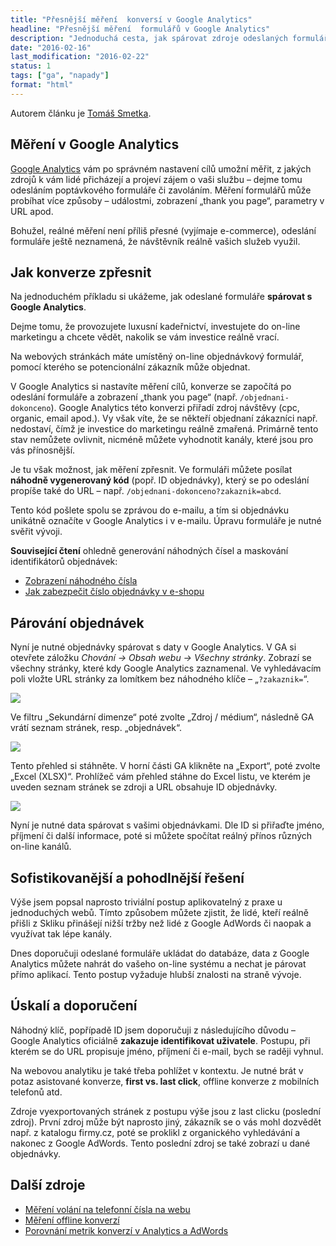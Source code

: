 ```yaml
---
title: "Přesnější měření  konversí v Google Analytics"
headline: "Přesnější měření  formulářů v Google Analytics"
description: "Jednoduchá cesta, jak spárovat zdroje odeslaných formulářů na webu s Google Analytics.  "
date: "2016-02-16"
last_modification: "2016-02-22"
status: 1
tags: ["ga", "napady"]
format: "html"
---
```


<div class="autor-profile">
  <p>Autorem článku je <a href="https://www.smetka.net">Tomáš Smetka</a>.</p>
</div>





<h2>Měření v Google Analytics </h2>

<p><a href="/ga">Google Analytics</a> vám po správném nastavení cílů umožní měřit, z jakých zdrojů k vám lidé přicházejí a projeví zájem o vaši službu – dejme tomu odesláním poptávkového formuláře či zavoláním. Měření formulářů může probíhat více způsoby – událostmi, zobrazení „thank you page“, parametry v URL apod.</p>

<p>Bohužel, reálné měření není příliš přesné (vyjímaje e-commerce), odeslání formuláře ještě neznamená, že návštěvník reálně vašich služeb využil.  </p>






<h2>Jak konverze zpřesnit</h2>

<p>Na jednoduchém příkladu si ukážeme, jak odeslané formuláře <b>spárovat s Google Analytics</b>.</p>

 

<p>Dejme tomu, že provozujete luxusní kadeřnictví, investujete do on-line marketingu a chcete vědět, nakolik se vám investice reálně vrací.</p>

 

<p>Na webových stránkách máte umístěný on-line objednávkový formulář, pomocí kterého se potencionální zákazník může objednat.</p>

 
<p>V Google Analytics si nastavíte měření cílů, konverze se započítá po odeslání formuláře a zobrazení „thank you page“ (např. <code>/objednani-dokonceno</code>). Google Analytics této konverzi přiřadí zdroj návštěvy (cpc, organic, email apod.). Vy však víte, že se někteří objednaní zákazníci např. nedostaví, čímž je investice do marketingu reálně zmařená. Primárně tento stav nemůžete ovlivnit, nicméně můžete vyhodnotit kanály, které jsou pro vás přínosnější.</p>

 

<p>Je tu však možnost, jak měření zpřesnit. Ve formuláři můžete posílat <b>náhodně vygenerovaný kód</b> (popř. ID objednávky), který se po odeslání propíše také do URL – např. <code>/objednani-dokonceno?zakaznik=abcd</code>.</p>


<p>Tento kód pošlete spolu se zprávou do e-mailu, a tím si objednávku unikátně označíte v Google Analytics i v e-mailu. Úpravu formuláře je nutné svěřit vývoji.</p>


<p><b>Související čtení</b> ohledně generování náhodných čísel a maskování identifikátorů objednávek:</p>

<div class="internal-content">
  <ul>
    <li><a href="/nahodne-cislo">Zobrazení náhodného čísla</a></li>
    <li><a href="/cislo-objednavky">Jak zabezpečit číslo objednávky v e-shopu</a></li>
  </ul>
</div>


<h2>Párování objednávek </h2>

<p>Nyní je nutné objednávky spárovat s daty v Google Analytics. V GA si otevřete záložku <i>Chování → Obsah webu → Všechny stránky</i>. Zobrazí se všechny stránky, které kdy Google Analytics zaznamenal. Ve vyhledávacím poli vložte URL stránky za lomítkem bez náhodného klíče – „<code>?zakaznik=</code>“.</p>

 

<p><img class="border" src="/files/ga-presnejsi-mereni-formularu/filtrovani-formularu.jpg"></p>

 








 

<p>Ve filtru „Sekundární dimenze“ poté zvolte „Zdroj / médium“, následně GA vrátí seznam stránek, resp. „objednávek“.</p>

 

<p><img class="border" src="/files/ga-presnejsi-mereni-formularu/filtrovani-zdroju.jpg"></p>








 

<p>Tento přehled si stáhněte. V horní části GA klikněte na „Export“, poté zvolte „Excel (XLSX)“. Prohlížeč vám přehled stáhne do Excel listu, ve kterém je uveden seznam stránek se zdroji a  URL obsahuje ID objednávky.</p>

 

<p><img class="border" src="/files/ga-presnejsi-mereni-formularu/export-stranek.jpg"></p>

 























<p>Nyní je nutné data spárovat s vašimi objednávkami. Dle ID si přiřaďte jméno, příjmení či další informace, poté si můžete spočítat reálný přínos různých on-line kanálů.</p>





<h2>Sofistikovanější a pohodlnější řešení </h2>

<p>Výše jsem popsal naprosto triviální postup aplikovatelný z praxe u jednoduchých webů. Tímto způsobem můžete zjistit, že lidé, kteří reálně přišli z Skliku přinášejí nižší tržby než lidé z Google AdWords či naopak a využívat tak lépe kanály.</p>

 

<p>Dnes doporučuji odeslané formuláře ukládat do databáze, data z Google Analytics můžete nahrát do vašeho on-line systému a nechat je párovat přímo aplikací. Tento postup vyžaduje hlubší znalosti na straně vývoje.</p>


<h2>Úskalí a doporučení </h2>

<p>Náhodný klíč, popřípadě ID jsem doporučuji z následujícího důvodu – Google Analytics oficiálně <b>zakazuje identifikovat uživatele</b>. Postupu, při kterém se  do URL propisuje jméno, příjmení či e-mail, bych se raději vyhnul.</p>

 

<p>Na webovou analytiku je také třeba pohlížet v kontextu. Je nutné brát v potaz asistované konverze, <b>first vs. last click</b>, offline konverze z mobilních telefonů atd.</p>

 

<p>Zdroje vyexportovaných stránek z postupu výše jsou z last clicku (poslední zdroj). První zdroj může být naprosto jiný, zákazník se o vás mohl dozvědět např. z katalogu firmy.cz, poté se proklikl z organického vyhledávání a nakonec  z Google AdWords. Tento poslední zdroj se také zobrazí u dané objednávky.</p>


<h2>Další zdroje</h2>

<ul>
	<li><a href="https://support.google.com/adwords/answer/6095883?hl=cs">Měření
	volání na telefonní čísla na webu</a></li>
	<li><a href="https://support.google.com/adwords/answer/2998031">Měření
	offline konverzí</a></li>
	<li><a href="https://support.google.com/analytics/answer/2679221?hl=cs">Porovnání
	metrik konverzí v Analytics a AdWords</a></li>
</ul>